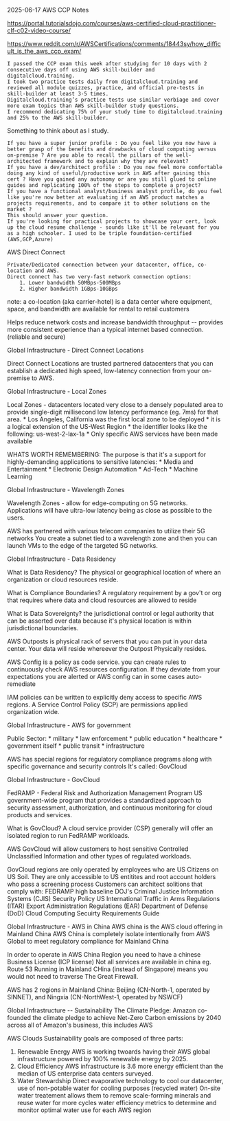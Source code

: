 2025-06-17
AWS CCP Notes

https://portal.tutorialsdojo.com/courses/aws-certified-cloud-practitioner-clf-c02-video-course/

https://www.reddit.com/r/AWSCertifications/comments/18443sy/how_difficult_is_the_aws_ccp_exam/

```
I passed the CCP exam this week after studying for 10 days with 2 consecutive days off using AWS skill-builder and digitalcloud.training.
I took two practice tests daily from digitalcloud.training and reviewed all module quizzes, practice, and official pre-tests in skill-builder at least 3-5 times.
Digitalcloud.training’s practice tests use similar verbiage and cover more exam topics than AWS skill-builder study questions.
I recommend dedicating 75% of your study time to digitalcloud.training and 25% to the AWS skill-builder.
```

Something to think about as I study.

```
If you have a super junior profile : Do you feel like you now have a better grasp of the benefits and drawbacks of cloud computing versus on-premise ? Are you able to recall the pillars of the well-architected framework and to explain why they are relevant?
If you have a dev/architect profile : Do you now feel more comfortable doing any kind of useful/productive work in AWS after gaining this cert ? Have you gained any autonomy or are you still glued to online guides and replicating 100% of the steps to complete a project?
If you have a functional analyst/business analyst profile, do you feel like you're now better at evaluating if an AWS product matches a projects requirements, and to compare it to other solutions on the market ?
This should answer your question.
If you're looking for practical projects to showcase your cert, look up the cloud resume challenge - sounds like it'll be relevant for you as a high schooler. I used to be triple foundation-certified (AWS,GCP,Azure)
```

AWS Direct Connect

    Private/Dedicated connection between your datacenter, office, co-location and AWS.
    Direct connect has two very-fast network connection options:
        1. Lower bandwidth 50MBps-500MBps
        2. Higher bandwidth 1GBps-10GBps

note: a co-location (aka carrier-hotel) is a data center where equipment, space, and bandwidth are available for rental to retail customers

Helps reduce network costs and increase bandwidth throughput -- provides more consistent
experience than a typical internet based connection. (reliable and secure)

Global Infrastructure - Direct Connect Locations

Direct Connect Locations are trusted partnered datacenters that you can establish a dedicated high speed, low-latency connection from your on-premise to AWS.

Global Infrastructure - Local Zones

Local Zones - datacenters located very close to a densely populated area to provide single-digit millisecond low latency performance (eg. 7ms) for that area.
    * Los Angeles, California was the first local zone to be deployed
        * it is a logical extension of the US-West Region
        * the identifier looks like the following: us-west-2-lax-1a
    * Only specific AWS services have been made available

WHATS WORTH REMEMBERING: The purpose is that it's a support for highly-demanding applications to sensitive latencies:
    * Media and Entertainment
    * Electronic Design Automation
    * Ad-Tech
    * Machine Learning

Global Infrastructure - Wavelength Zones

Wavelength Zones - allow for edge-computing on 5G networks. Applications will have ultra-low latency being as close as possible to the users.

AWS has partnered with various telecom companies to utilize their 5G networks
You create a subnet tied to a wavelength zone and then you can launch VMs to the edge of the targeted 5G networks.

Global Infrastructure - Data Residency

What is Data Residency?
The physical or geographical location of where an organization or cloud resources reside.

What is Compliance Boundaries?
A regulatory requirement by a gov't or org that requires where data and cloud resources are allowed to reside

What is Data Sovereignty?
the jurisdictional control or legal authority that can be asserted over data because it's physical location is within jurisdictional boundaries.

AWS Outposts is physical rack of servers that you can put in your data center.
Your data will reside whereever the Outpost Physically resides.

AWS Config is a policy as code service. you can create rules to continuously check AWS resources configuration.
If they deviate from your expectations you are alerted or AWS config can in some cases auto-remediate

IAM policies can be written to explicitly deny access to specific AWS regions. A Service Control Policy (SCP) are permissions applied organization wide.

Global Infrastructure - AWS for government

Public Sector:
    * military
    * law enforcement
    * public education
    * healthcare
    * government itself
    * public transit
    * infrastructure

AWS has special regions for regulatory compliance programs along with specific governance and security controls
It's called: GovCloud

Global Infrastructure - GovCloud

FedRAMP - Federal Risk and Authorization Management Program
    US government-wide program that provides a standardized approach to security assessment, authorization, and continuous monitoring for cloud products and services.

What is GovCloud?
    A cloud service provider (CSP) generally will offer an isolated region to run FedRAMP workloads.

AWS GovCloud will allow customers to host sensitive Controlled Unclassified Information and other types of regulated workloads.

GovCloud regions are only operated by employees who are US Citizens on US Soil.
They are only accessible to US entitites and root account holders who pass a screening process
Customers can architect solitions that comply with:
FEDRAMP high baseline
DOJ's Criminal Justice Information Systems (CJIS) Security Policy
US International Traffic in Arms Regulations (ITAR)
Export Administration Regulations (EAR)
Department of Defense (DoD) Cloud Computing Secuirty Requirements Guide

Global Infrastructure - AWS in China
AWS china is the AWS cloud offering in Mainland China
AWS China is completely isolate intentionally from AWS Global to meet regulatory compliance for Mainland China

In order to operate in AWS China Region you need to have a chinese Business License (ICP license)
Not all services are available in china eg. Route 53
Running in Mainland CHina (instead of Singapore) means you would not need to traverse The Great Firewall.

AWS has 2 regions in Mainland China: Beijing (CN-North-1, operated by SINNET), and Ningxia (CN-NorthWest-1, operated by NSWCF)

Global Infrastructure -- Sustainability
The Climate Pledge: Amazon co-founded the climate pledge to achieve Net-Zero Carbon emissions by 2040 across all of Amazon's business, this includes AWS

AWS Clouds Sustainability goals are composed of three parts:
1. Renewable Energy
    AWS is working twoards having their AWS global infrastructure powered by 100% renewable energy by 2025.
2. Cloud Efficiency
    AWS infrastructure is 3.6 more energy efficient than the median of US enterprise data centers surveyed.
3. Water Stewardship
    Direct evaporative technology to cool our datacenter, use of non-potable water for cooling purposes (recycled water)
    On-site water treatement allows them to remove scale-forming minerals and reuse water for more cycles
    water efficiency metrics to determine and monitor optimal water use for each AWS region


